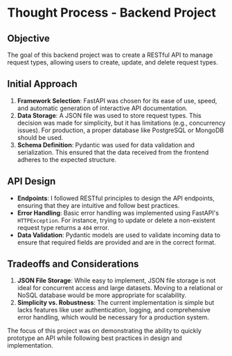 # Thought Process - Backend Project

## Objective

The goal of this backend project was to create a RESTful API to manage request types, allowing users to create, update, and delete request types.

## Initial Approach

1. **Framework Selection**: FastAPI was chosen for its ease of use, speed, and automatic generation of interactive API documentation.
2. **Data Storage**: A JSON file was used to store request types. This decision was made for simplicity, but it has limitations (e.g., concurrency issues). For production, a proper database like PostgreSQL or MongoDB should be used.
3. **Schema Definition**: Pydantic was used for data validation and serialization. This ensured that the data received from the frontend adheres to the expected structure.

## API Design

-   **Endpoints**: I followed RESTful principles to design the API endpoints, ensuring that they are intuitive and follow best practices.
-   **Error Handling**: Basic error handling was implemented using FastAPI's `HTTPException`. For instance, trying to update or delete a non-existent request type returns a `404` error.
-   **Data Validation**: Pydantic models are used to validate incoming data to ensure that required fields are provided and are in the correct format.

## Tradeoffs and Considerations

1. **JSON File Storage**: While easy to implement, JSON file storage is not ideal for concurrent access and large datasets. Moving to a relational or NoSQL database would be more appropriate for scalability.
2. **Simplicity vs. Robustness**: The current implementation is simple but lacks features like user authentication, logging, and comprehensive error handling, which would be necessary for a production system.

The focus of this project was on demonstrating the ability to quickly prototype an API while following best practices in design and implementation.
